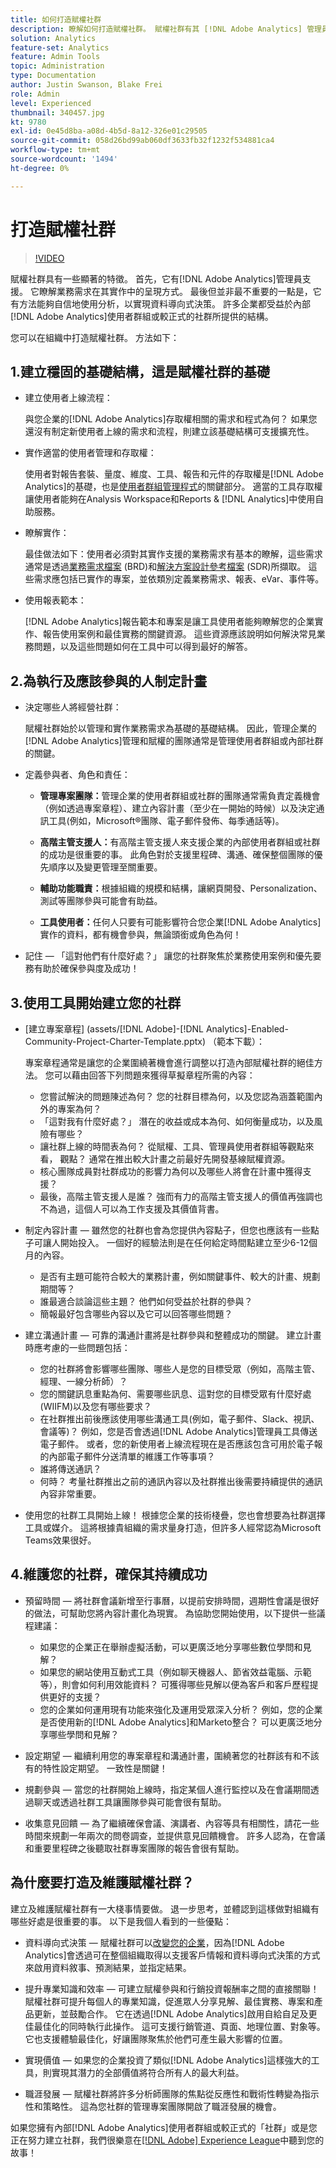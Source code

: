 ```yaml
---
title: 如何打造賦權社群
description: 瞭解如何打造賦權社群。 賦權社群有其 [!DNL Adobe Analytics] 管理員支援，瞭解業務需求在其實作中的呈現方式，並且有方法能夠自信地使用分析，以實現資料導向式決策。
solution: Analytics
feature-set: Analytics
feature: Admin Tools
topic: Administration
type: Documentation
author: Justin Swanson, Blake Frei
role: Admin
level: Experienced
thumbnail: 340457.jpg
kt: 9780
exl-id: 0e45d8ba-a08d-4b5d-8a12-326e01c29505
source-git-commit: 058d26bd99ab060df3633fb32f1232f534881ca4
workflow-type: tm+mt
source-wordcount: '1494'
ht-degree: 0%

---
```


# 打造賦權社群

>[!VIDEO](https://video.tv.adobe.com/v/340457/?quality=12&learn=on)

賦權社群具有一些顯著的特徵。 首先，它有[!DNL Adobe Analytics]管理員支援。 它瞭解業務需求在其實作中的呈現方式。 最後但並非最不重要的一點是，它有方法能夠自信地使用分析，以實現資料導向式決策。 許多企業都受益於內部[!DNL Adobe Analytics]使用者群組或較正式的社群所提供的結構。

您可以在組織中打造賦權社群。 方法如下：

## 1.建立穩固的基礎結構，這是賦權社群的基礎

* 建立使用者上線流程：

  與您企業的[!DNL Adobe Analytics]存取權相關的需求和程式為何？ 如果您還沒有制定新使用者上線的需求和流程，則建立該基礎結構可支援擴充性。

* 實作適當的使用者管理和存取權：

  使用者對報告套裝、量度、維度、工具、報告和元件的存取權是[!DNL Adobe Analytics]的基礎，也是[使用者群組管理程式](https://experienceleague.adobe.com/docs/analytics/admin/admin-console/home.html?lang=zh-Hant)的關鍵部分。 適當的工具存取權讓使用者能夠在Analysis Workspace和Reports &amp; [!DNL Analytics]中使用自助服務。

* 瞭解實作：

  最佳做法如下：使用者必須對其實作支援的業務需求有基本的瞭解，這些需求通常是透過[業務需求檔案](https://experienceleague.adobe.com/docs/analytics-learn/tutorials/implementation/implementation-basics/creating-a-business-requirements-document.html?lang=en) (BRD)和[解決方案設計參考檔案](https://experienceleague.adobe.com/docs/analytics-learn/tutorials/implementation/implementation-basics/creating-and-maintaining-an-sdr.html?lang=en) (SDR)所擷取。 這些需求應包括已實作的專案，並依類別定義業務需求、報表、eVar、事件等。

* 使用報表範本：

  [!DNL Adobe Analytics]報告範本和專案是讓工具使用者能夠瞭解您的企業實作、報告使用案例和最佳實務的關鍵資源。 這些資源應該說明如何解決常見業務問題，以及這些問題如何在工具中可以得到最好的解答。

## 2.為執行及應該參與的人制定計畫

* 決定哪些人將經營社群：

  賦權社群始於以管理和實作業務需求為基礎的基礎結構。 因此，管理企業的[!DNL Adobe Analytics]管理和賦權的團隊通常是管理使用者群組或內部社群的關鍵。

* 定義參與者、角色和責任：

   * **管理專案團隊：**&#x200B;管理企業的使用者群組或社群的團隊通常需負責定義機會（例如透過專案章程）、建立內容計畫（至少在一開始的時候）以及決定通訊工具(例如，Microsoft®團隊、電子郵件發佈、每季通話等)。

   * **高階主管支援人：**&#x200B;有高階主管支援人來支援企業的內部使用者群組或社群的成功是很重要的事。 此角色對於支援里程碑、溝通、確保整個團隊的優先順序以及變更管理至關重要。

   * **輔助功能職責：**&#x200B;根據組織的規模和結構，讓網頁開發、Personalization、測試等團隊參與可能會有助益。

   * **工具使用者：**&#x200B;任何人只要有可能影響符合您企業[!DNL Adobe Analytics]實作的資料，都有機會參與，無論頭銜或角色為何！

* 記住 — 「這對他們有什麼好處？」 讓您的社群聚焦於業務使用案例和優先要務有助於確保參與度及成功！

## 3.使用工具開始建立您的社群

* [建立專案章程] (assets/[!DNL Adobe]-[!DNL Analytics]-Enabled-Community-Project-Charter-Template.pptx) （範本下載）：

  專案章程通常是讓您的企業圍繞著機會進行調整以打造內部賦權社群的絕佳方法。 您可以藉由回答下列問題來獲得草擬章程所需的內容：

   * 您嘗試解決的問題陳述為何？ 您的社群目標為何，以及您認為涵蓋範圍內外的專案為何？
   * 「這對我有什麼好處？」 潛在的收益或成本為何、如何衡量成功，以及風險有哪些？
   * 讓社群上線的時間表為何？ 從賦權、工具、管理員使用者群組等觀點來看， 觀點？ 通常在推出較大計畫之前最好先開發基線賦權資源。
   * 核心團隊成員對社群成功的影響力為何以及哪些人將會在計畫中獲得支援？
   * 最後，高階主管支援人是誰？ 強而有力的高階主管支援人的價值再強調也不為過，這個人可以為工作支援及其價值背書。

* 制定內容計畫 — 雖然您的社群也會為您提供內容點子，但您也應該有一些點子可讓人開始投入。 一個好的經驗法則是在任何給定時間點建立至少6-12個月的內容。

   * 是否有主題可能符合較大的業務計畫，例如關鍵事件、較大的計畫、規劃期間等？
   * 誰最適合談論這些主題？ 他們如何受益於社群的參與？
   * 簡報最好包含哪些內容以及它可以回答哪些問題？

* 建立溝通計畫 — 可靠的溝通計畫將是社群參與和整體成功的關鍵。 建立計畫時應考慮的一些問題包括：

   * 您的社群將會影響哪些團隊、哪些人是您的目標受眾（例如，高階主管、經理、一線分析師）？
   * 您的關鍵訊息重點為何、需要哪些訊息、這對您的目標受眾有什麼好處(WIIFM)以及您有哪些要求？
   * 在社群推出前後應該使用哪些溝通工具(例如，電子郵件、Slack、視訊、會議等)？ 例如，您是否會透過[!DNL Adobe Analytics]管理員工具傳送電子郵件。 或者，您的新使用者上線流程現在是否應該包含可用於電子報的內部電子郵件分送清單的維護工作等事項？
   * 誰將傳送通訊？
   * 何時？ 考量社群推出之前的通訊內容以及社群推出後需要持續提供的通訊內容非常重要。

* 使用您的社群工具開始上線！ 根據您企業的技術棧疊，您也會想要為社群選擇工具或媒介。 這將根據貴組織的需求量身打造，但許多人經常認為Microsoft Teams效果很好。

## 4.維護您的社群，確保其持續成功

* 預留時間 — 將社群會議新增至行事曆，以提前安排時間，週期性會議是很好的做法，可幫助您將內容計畫化為現實。 為協助您開始使用，以下提供一些議程建議：

   * 如果您的企業正在舉辦虛擬活動，可以更廣泛地分享哪些數位學問和見解？
   * 如果您的網站使用互動式工具（例如聊天機器人、節省效益電腦、示範等），則會如何利用效能資料？ 可獲得哪些見解以便為客戶和客戶歷程提供更好的支援？
   * 您的企業如何運用現有功能來強化及運用受眾深入分析？ 例如，您的企業是否使用新的[!DNL Adobe Analytics]和Marketo整合？ 可以更廣泛地分享哪些學問和見解？

* 設定期望 — 繼續利用您的專案章程和溝通計畫，圍繞著您的社群該有和不該有的特性設定期望。 一致性是關鍵！
* 規劃參與 — 當您的社群開始上線時，指定某個人進行監控以及在會議期間透過聊天或透過社群工具讓團隊參與可能會很有幫助。
* 收集意見回饋 — 為了繼續確保會議、演講者、內容等具有相關性，請花一些時間來規劃一年兩次的問卷調查，並提供意見回饋機會。 許多人認為，在會議和重要里程碑之後聽取社群專案團隊的報告會很有幫助。

## 為什麼要打造及維護賦權社群？

建立及維護賦權社群有一大棧事情要做。 退一步思考，並體認到這樣做對組織有哪些好處是很重要的事。 以下是我個人看到的一些優點：

* 資料導向式決策 — 賦權社群可以[改變您的企業](https://experienceleague.adobe.com/docs/analytics-learn/tutorials/intro-to-analytics/what-can-aa-do-for-me/how-adobe-analysis-workspace-can-change-your-business.html?lang=zh-Hant)，因為[!DNL Adobe Analytics]會透過可在整個組織取得以支援客戶情報和資料導向式決策的方式來啟用資料敘事、預測結果，並指定結果。

* 提升專業知識和效率 — 可建立賦權參與和行銷投資報酬率之間的直接關聯！ 賦權社群可提升每個人的專業知識，促進眾人分享見解、最佳實務、專案和產品更新，並鼓勵合作。 它在透過[!DNL Adobe Analytics]啟用自給自足及更佳最佳化的同時執行此操作。 這可支援行銷管道、頁面、地理位置、對象等。 它也支援體驗最佳化，好讓團隊聚焦於他們可產生最大影響的位置。

* 實現價值 — 如果您的企業投資了類似[!DNL Adobe Analytics]這樣強大的工具，則實現其潛力的全部價值將符合所有人的最大利益。

* 職涯發展 — 賦權社群將許多分析師團隊的焦點從反應性和戰術性轉變為指示性和策略性。 這為您社群的管理專案團隊開啟了職涯發展的機會。

如果您擁有內部[!DNL Adobe Analytics]使用者群組或較正式的「社群」或是您正在努力建立社群，我們很樂意在[[!DNL Adobe] Experience League](https://experienceleaguecommunities.adobe.com/t5/adobe-analytics-discussions/bd-p/adobe-analytics-discussions)中聽到您的故事！
